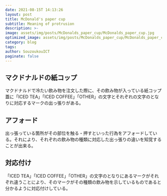 ```yaml
---
date: 2021-08-15T 14:13:26
layout: post
title: McDonald's paper cup
subtitle: Meaning of protrusion
description: >-
image: assets/img/posts/McDonalds_paper_cup/McDonalds_paper_cup.jpg
optimized_image: assets/img/posts/McDonalds_paper_cup/McDonalds_paper_cup_resized_thumbnail.jpg
category: blog
tags: 
author: SouzoukouICT
paginate: false
---
```


## マクドナルドの紙コップ

マクドナルドで冷たい飲み物を注文した際に、その飲み物が入っている紙コップ
蓋に「ICED TEA」「ICED COFFEE」「OTHER」の文字とそれぞれの文字のとなりに対応するマークの出っ張りがある。

## アフォード

出っ張っている箇所がその部位を触る・押すといった行為をアフォードしている。それにより、それぞれの飲み物の種類に対応した出っ張りの違いを知覚することが出来る。

## 対応付け

「ICED TEA」「ICED COFFEE」「OTHER」の文字のとなりにあるマークがそれぞれ違うことにより、そのマークがその種類の飲み物を示しているものであると分かるように対応付けしている。
